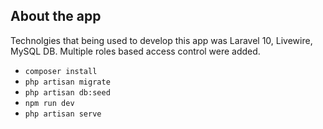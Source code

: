 ## About the app

Technolgies that being used to develop this app was Laravel 10, Livewire, MySQL DB. Multiple roles based access control were added.

- `composer install`
- `php artisan migrate`
- `php artisan db:seed`
- `npm run dev`
- `php artisan serve`



